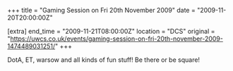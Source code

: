 +++
title = "Gaming Session on Fri 20th November 2009"
date = "2009-11-20T20:00:00Z"

[extra]
end_time = "2009-11-21T08:00:00Z"
location = "DCS"
original = "https://uwcs.co.uk/events/gaming-session-on-fri-20th-november-2009-1474489031251/"
+++

DotA, ET, warsow and all kinds of fun stuff\! Be there or be square\!

